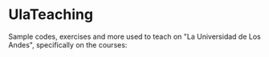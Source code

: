 # UlaTeaching
Sample codes, exercises and more used to teach on "La Universidad de Los Andes", specifically on the courses: 
